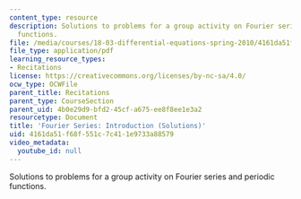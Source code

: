 ```yaml
---
content_type: resource
description: Solutions to problems for a group activity on Fourier series and periodic
  functions.
file: /media/courses/18-03-differential-equations-spring-2010/4161da51f68f551c7c411e9733a88579_MIT18_03S10_rec_13_sol.pdf
file_type: application/pdf
learning_resource_types:
- Recitations
license: https://creativecommons.org/licenses/by-nc-sa/4.0/
ocw_type: OCWFile
parent_title: Recitations
parent_type: CourseSection
parent_uid: 4b0e29d9-bfd2-45cf-a675-ee8f8ee1e3a2
resourcetype: Document
title: 'Fourier Series: Introduction (Solutions)'
uid: 4161da51-f68f-551c-7c41-1e9733a88579
video_metadata:
  youtube_id: null
---
```

Solutions to problems for a group activity on Fourier series and periodic functions.